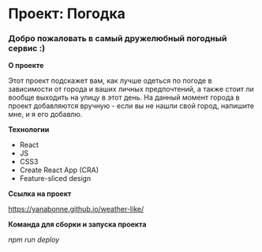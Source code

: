 # Проект: Погодка

### Добро пожаловать в самый дружелюбный погодный сервис :)

**О проекте**

Этот проект подскажет вам, как лучше одеться по погоде в зависимости от города и ваших личных предпочтений, а также стоит ли вообще выходить на улицу в этот день. На данный момент города в проект добавляются вручную - если вы не нашли свой город, напишите мне, и я его добавлю.

**Технологии**

- React
- JS
- CSS3
- Create React App (CRA)
- Feature-sliced design

**Ссылка на проект**

https://yanabonne.github.io/weather-like/

**Команда для сборки и запуска проекта**

_npm run deploy_
